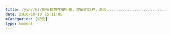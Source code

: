 ```yaml
---
title: /yyh//kl/每天都想在被折磨，放假也以样，命苦.............................
date: 2010-10-10 15:11:05
mCategories: [说说]
type: moment
---
```


